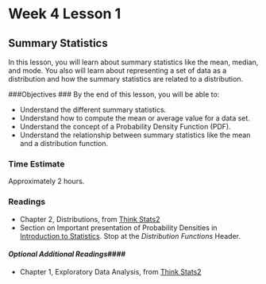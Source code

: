 # Week 4 Lesson 1 #

## Summary Statistics ##

In this lesson, you will learn about summary statistics like the mean,
median, and mode. You also will learn about representing a set of data
as a distribution and how the summary statistics are related to a
distribution. 

###Objectives ###
By the end of this lesson, you will be able to:

- Understand the different summary statistics.
- Understand how to compute the mean or average value for a data set.
- Understand the concept of a Probability Density Function (PDF). 
- Understand the relationship between summary statistics like the mean and a distribution function.

### Time Estimate ###

Approximately 2 hours.

### Readings ####

- Chapter 2, Distributions, from [Think Stats2](http://www.greenteapress.com/thinkstats2/html/thinkstats2003.html)
- Section on Important presentation of Probability Densities in [Introduction to Statistics](http://work.thaslwanter.at/Stats/html/statsDistributions.html#other-important-presentations-of-probability-densities). Stop at the *Distribution Functions* Header.

#### *Optional Additional Readings*####

- Chapter 1, Exploratory Data Analysis, from [Think Stats2](http://www.greenteapress.com/thinkstats2/html/thinkstats2002.html)
